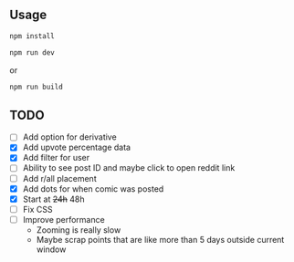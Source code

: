 ## Usage

```bash
npm install
```

```bash
npm run dev
```

or

```bash
npm run build
```

## TODO

- [ ] Add option for derivative
- [x] Add upvote percentage data
- [x] Add filter for user
- [ ] Ability to see post ID and maybe click to open reddit link
- [ ] Add r/all placement
- [x] Add dots for when comic was posted
- [x] Start at ~~24h~~ 48h
- [ ] Fix CSS
- [ ] Improve performance
    - Zooming is really slow
    - Maybe scrap points that are like more than 5 days outside current window